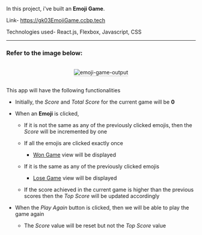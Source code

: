 In this project, i've built an **Emoji Game**.

Link- https://gk03EmojiGame.ccbp.tech

Technologies used- React.js, Flexbox, Javascript, CSS

----------------------------------------------------------------------------------------------------------------

### Refer to the image below:

<br/>
<div style="text-align: center;">
    <img src="https://assets.ccbp.in/frontend/content/react-js/emoji-game-output-v2.gif" alt="emoji-game-output" style="max-width:70%;box-shadow:0 2.8px 2.2px rgba(0, 0, 0, 0.12)">
</div>
<br/>

This app will have the following functionalities

- Initially, the _Score_ and _Total Score_ for the current game will be **0**
- When an **Emoji** is clicked,

  - If it is not the same as any of the previously clicked emojis, then the _Score_ will be incremented by one
  - If all the emojis are clicked exactly once

    - [Won Game](https://assets.ccbp.in/frontend/content/react-js/emoji-game-won-game-lg-output.png) view will be displayed

  - If it is the same as any of the previously clicked emojis
    - [Lose Game](https://assets.ccbp.in/frontend/content/react-js/emoji-game-lose-game-lg-output.png) view will be displayed
  - If the score achieved in the current game is higher than the previous scores then the _Top Score_ will be updated accordingly

- When the _Play Again_ button is clicked, then we will be able to play the game again
  - The _Score_ value will be reset but not the _Top Score_ value

</details>

